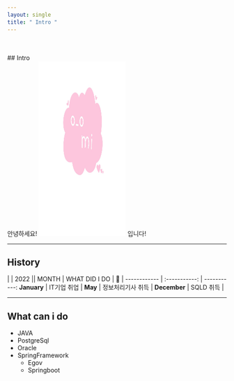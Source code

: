 ```yaml
---
layout: single
title: " Intro "
---
```




<br/>
<br/>
## Intro




<br/>
안녕하세요! <img src="../images/2022-06-06-first/blog_icon.jpg"  width="200" height="400"/> 입니다!

<br/>

--------

## History


|             |           2022            ||
 MONTH  | WHAT DID I DO  |         💖          |
 ------------ | :-----------: | -----------: 
**January**       |          IT기업 취업       |
**May**       |   정보처리기사 취득     |
**December**       |    SQLD 취득    |


--------

## What can i do

- JAVA
- PostgreSql
- Oracle
- SpringFramework
	- Egov
	- Springboot
